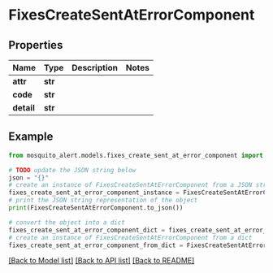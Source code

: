 # FixesCreateSentAtErrorComponent


## Properties

Name | Type | Description | Notes
------------ | ------------- | ------------- | -------------
**attr** | **str** |  | 
**code** | **str** |  | 
**detail** | **str** |  | 

## Example

```python
from mosquito_alert.models.fixes_create_sent_at_error_component import FixesCreateSentAtErrorComponent

# TODO update the JSON string below
json = "{}"
# create an instance of FixesCreateSentAtErrorComponent from a JSON string
fixes_create_sent_at_error_component_instance = FixesCreateSentAtErrorComponent.from_json(json)
# print the JSON string representation of the object
print(FixesCreateSentAtErrorComponent.to_json())

# convert the object into a dict
fixes_create_sent_at_error_component_dict = fixes_create_sent_at_error_component_instance.to_dict()
# create an instance of FixesCreateSentAtErrorComponent from a dict
fixes_create_sent_at_error_component_from_dict = FixesCreateSentAtErrorComponent.from_dict(fixes_create_sent_at_error_component_dict)
```
[[Back to Model list]](../README.md#documentation-for-models) [[Back to API list]](../README.md#documentation-for-api-endpoints) [[Back to README]](../README.md)


